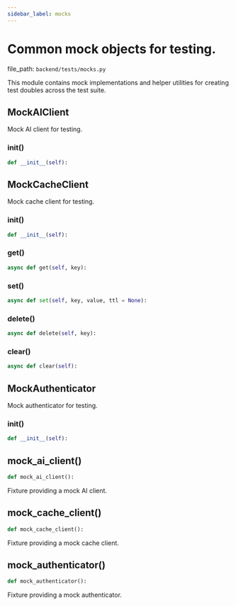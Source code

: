 ```yaml
---
sidebar_label: mocks
---
```


# Common mock objects for testing.

  file_path: `backend/tests/mocks.py`

This module contains mock implementations and helper utilities
for creating test doubles across the test suite.

## MockAIClient

Mock AI client for testing.

### __init__()

```python
def __init__(self):
```

## MockCacheClient

Mock cache client for testing.

### __init__()

```python
def __init__(self):
```

### get()

```python
async def get(self, key):
```

### set()

```python
async def set(self, key, value, ttl = None):
```

### delete()

```python
async def delete(self, key):
```

### clear()

```python
async def clear(self):
```

## MockAuthenticator

Mock authenticator for testing.

### __init__()

```python
def __init__(self):
```

## mock_ai_client()

```python
def mock_ai_client():
```

Fixture providing a mock AI client.

## mock_cache_client()

```python
def mock_cache_client():
```

Fixture providing a mock cache client.

## mock_authenticator()

```python
def mock_authenticator():
```

Fixture providing a mock authenticator.
